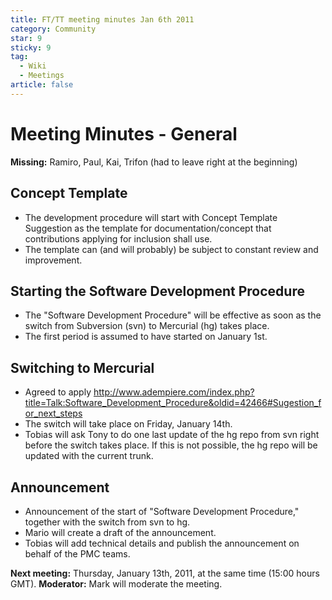 ```yaml
---
title: FT/TT meeting minutes Jan 6th 2011
category: Community
star: 9
sticky: 9
tag:
  - Wiki
  - Meetings
article: false
---
```


# Meeting Minutes - General

**Missing:** Ramiro, Paul, Kai, Trifon (had to leave right at the beginning)

## Concept Template

- The development procedure will start with Concept Template Suggestion as the template for documentation/concept that contributions applying for inclusion shall use.
- The template can (and will probably) be subject to constant review and improvement.

## Starting the Software Development Procedure

- The "Software Development Procedure" will be effective as soon as the switch from Subversion (svn) to Mercurial (hg) takes place.
- The first period is assumed to have started on January 1st.

## Switching to Mercurial

- Agreed to apply http://www.adempiere.com/index.php?title=Talk:Software_Development_Procedure&oldid=42466#Sugestion_for_next_steps
- The switch will take place on Friday, January 14th.
- Tobias will ask Tony to do one last update of the hg repo from svn right before the switch takes place. If this is not possible, the hg repo will be updated with the current trunk.

## Announcement

- Announcement of the start of "Software Development Procedure," together with the switch from svn to hg.
- Mario will create a draft of the announcement.
- Tobias will add technical details and publish the announcement on behalf of the PMC teams.

**Next meeting:** Thursday, January 13th, 2011, at the same time (15:00 hours GMT).
**Moderator:** Mark will moderate the meeting.
